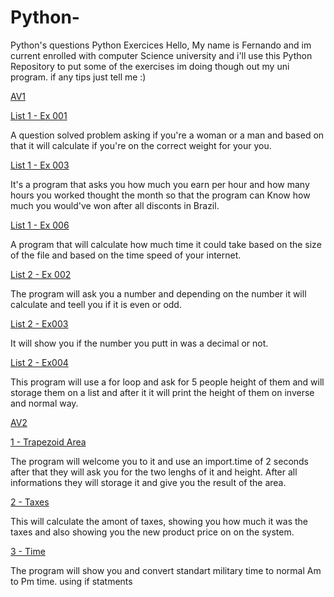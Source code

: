 # Python-
Python's questions
 Python Exercices 
Hello, My name is Fernando and im current enrolled with computer Science university and i'll use this Python Repository to put some of the exercises im doing though out my uni program.
if any tips just tell me :)


  [AV1](https://github.com/Fernando7181/Python-/tree/main/Trabalho%20AV1)
  
[List 1 - Ex 001](https://github.com/Fernando7181/Python-/blob/main/Trabalho%20AV1/Trabalho%20mulher%20e%20homen.py)
 
  A question solved problem asking if you're a woman or a man and based on that it will calculate if you're on the correct weight for your you.
  
[List 1 - Ex 003](https://github.com/Fernando7181/Python-/blob/main/Trabalho%20AV1/Salario%20por%20hora.py)

  It's a program that asks you how much you earn per hour and how many hours you worked thought the month so that the program can Know how much you would've won after all disconts in Brazil.
  
[List 1 - Ex 006](https://github.com/Fernando7181/Python-/blob/main/Trabalho%20AV1/Download%20Speed%20Mbps.py)

  A program that will calculate how much time it could take based on the size of the file and based on the time speed of your internet.
  
[List 2 - Ex 002](https://github.com/Fernando7181/Python-/blob/main/Trabalho%20AV1/Numero%20Primo%20e%20par.py)
  
  The program will ask you a number and depending on the number it will calculate and teell you if it is even or odd.
  
[List 2 - Ex003](https://github.com/Fernando7181/Python-/blob/main/Trabalho%20AV1/Numero%20inteiro%20ou%20nao.py)  

  It will show you if the number you putt in was a decimal or not.
  
[List 2 - Ex004](https://github.com/Fernando7181/Python-/blob/main/Trabalho%20AV1/Idades%20e%20lista.py)  

  This program will use a for loop and ask for 5 people height of them and will storage them on a list and after it it will print the height of them on inverse and normal way.
    
[AV2](https://github.com/Fernando7181/Python-/tree/main/Trabalho%20AV2)    

[1 - Trapezoid Area](https://github.com/Fernando7181/Python-/blob/main/Trabalho%20AV2/Area%20do%20trapezio.py)

  The program will welcome you to it and use an import.time of 2 seconds after that they will ask you for the two lenghs of it and height. After all informations they will storage it and give you the result of the area.
  
[2 - Taxes](https://github.com/Fernando7181/Python-/blob/main/Trabalho%20AV2/taxes.py)

 This will calculate the amont of taxes, showing you how much it was the taxes and also showing you the new product price on on the system.
 
[3 - Time](https://github.com/Fernando7181/Python-/blob/main/Trabalho%20AV2/Time%20manegment.py)  
 
 The program will show you and convert standart military time to normal Am to Pm time. using if statments
